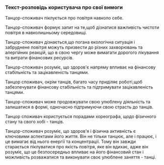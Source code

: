 ### Текст-розповідь користувача про свої вимоги 

Танцор-споживач піклується про повітря навколо себе.

Танцор-споживач формує запит на те,щоб дізнатися важливість чистоти повітря в навколишньому середовищі.

Танцор-споживач дізнається,що погана екологічна ситуація і забруднене повітря можуть призвести до різних захворювань та алергійних реакцій, що в свою чергу може вимагати дорогого лікування та витрати фінансових ресурсів.

Танцор-споживач розуміє, що здоров'є напряму впливає на фінансову стабільність та зацікавленість танцями. 

Танцор споживач, окрім танців, багато часу приділяє роботі,щоб забезпечувати фінансову стабільність та підтримувати зацікавленість танцями.

Танцор-споживач може продовжувати свою улюблену діяльність та залишатися в формі, одночасно підтримуючи свою страсть до танців. 

Танцор споживач користується порадами хореографа, щодо фізичного стану та свого хобі - танців.

Танцор-споживач розуміє, що здоров'я і фізична активність є ключовими аспектами його життя. Він не тільки танцює, але і працює, і це вимагає від нього енергії та концентрації. Тому він завжди старається піклуватися про якість повітря, яке він вдихає, адже він розуміє, що це безпосередньо впливає на його фінансовий стан і можливість розважатися та виконувати своє улюблене заняття - танці.

